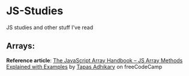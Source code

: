 # JS-Studies

JS studies and other stuff I've read

## Arrays:
**Reference article**: [The JavaScript Array Handbook – JS Array Methods Explained with Examples](https://www.freecodecamp.org/news/the-javascript-array-handbook/) by [Tapas Adhikary](https://www.freecodecamp.org/news/author/tapas/) on freeCodeCamp
